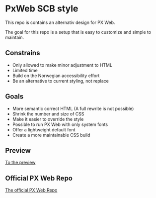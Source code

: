 # PxWeb SCB style

This repo is contains an alternativ design for PX Web. 

The goal for this repo is a setup that is easy to customize and simple to maintain. 

## Constrains

- Only allowed to make minor adjustment to HTML
- Limited time
- Build on the Norwegian accessibility effort
- Be an alternative to current styling, not replace

## Goals

- More semantic correct HTML (A full rewrite is not possible)
- Shrink the number and size of CSS
- Make it easier to override the style
- Possible to run PX Web with only system fonts
- Offer a lightweight default font
- Create a more maintainable CSS build

## Preview

[To the preview](https://pxweb-style.netlify.app/)

## Official PX Web Repo

[The official PX Web Repo](https://github.com/statisticssweden/PxWeb)
